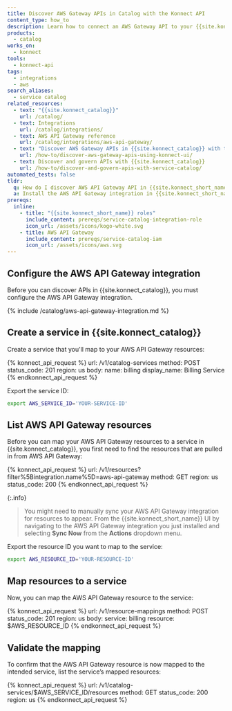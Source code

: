 ```yaml
---
title: Discover AWS Gateway APIs in Catalog with the Konnect API
content_type: how_to
description: Learn how to connect an AWS Gateway API to your {{site.konnect_catalog}} service in {{site.konnect_short_name}} using the API.
products:
  - catalog
works_on:
  - konnect
tools:
  - konnect-api
tags:
  - integrations
  - aws
search_aliases:
  - service catalog
related_resources:
  - text: "{{site.konnect_catalog}}"
    url: /catalog/
  - text: Integrations
    url: /catalog/integrations/
  - text: AWS API Gateway reference
    url: /catalog/integrations/aws-api-gateway/
  - text: "Discover AWS Gateway APIs in {{site.konnect_catalog}} with the {{site.konnect_short_name}} UI"
    url: /how-to/discover-aws-gateway-apis-using-konnect-ui/
  - text: Discover and govern APIs with {{site.konnect_catalog}}
    url: /how-to/discover-and-govern-apis-with-service-catalog/
automated_tests: false
tldr:
  q: How do I discover AWS API Gateway API in {{site.konnect_short_name}}?
  a: Install the AWS API Gateway integration in {{site.konnect_short_name}} and authorize access with your {{site.konnect_catalog}} role ARN, then link an API to your {{site.konnect_catalog}} service.
prereqs:
  inline:
    - title: "{{site.konnect_short_name}} roles"
      include_content: prereqs/service-catalog-integration-role
      icon_url: /assets/icons/kogo-white.svg
    - title: AWS API Gateway
      include_content: prereqs/service-catalog-iam
      icon_url: /assets/icons/aws.svg
---
```


## Configure the AWS API Gateway integration

Before you can discover APIs in {{site.konnect_catalog}}, you must configure the AWS API Gateway integration.

{% include /catalog/aws-api-gateway-integration.md %}

## Create a service in {{site.konnect_catalog}}

Create a service that you'll map to your AWS API Gateway resources:

<!--vale off-->
{% konnect_api_request %}
url: /v1/catalog-services
method: POST
status_code: 201
region: us
body:
  name: billing
  display_name: Billing Service
{% endkonnect_api_request %}
<!--vale on-->

Export the service ID:

```sh
export AWS_SERVICE_ID='YOUR-SERVICE-ID'
```

## List AWS API Gateway resources

Before you can map your AWS API Gateway resources to a service in {{site.konnect_catalog}}, you first need to find the resources that are pulled in from AWS API Gateway:

<!--vale off-->
{% konnect_api_request %}
url: /v1/resources?filter%5Bintegration.name%5D=aws-api-gateway
method: GET
region: us
status_code: 200
{% endkonnect_api_request %}
<!--vale on-->

{:.info}
> You might need to manually sync your AWS API Gateway integration for resources to appear. From the {{site.konnect_short_name}} UI by navigating to the AWS API Gateway integration you just installed and selecting **Sync Now** from the **Actions** dropdown menu.

Export the resource ID you want to map to the service:

```sh
export AWS_RESOURCE_ID='YOUR-RESOURCE-ID'
```

## Map resources to a service

Now, you can map the AWS API Gateway resource to the service:

<!--vale off-->
{% konnect_api_request %}
url: /v1/resource-mappings
method: POST
status_code: 201
region: us
body:
  service: billing
  resource: $AWS_RESOURCE_ID
{% endkonnect_api_request %}
<!--vale on-->


## Validate the mapping

To confirm that the AWS API Gateway resource is now mapped to the intended service, list the service’s mapped resources:

<!--vale off-->
{% konnect_api_request %}
url: /v1/catalog-services/$AWS_SERVICE_ID/resources
method: GET
status_code: 200
region: us
{% endkonnect_api_request %}
<!--vale on-->
